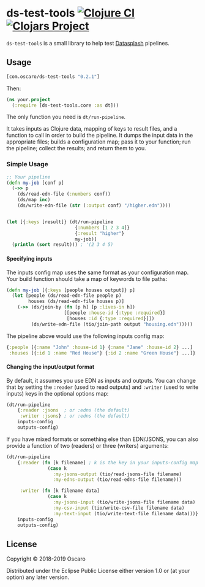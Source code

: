 # ds-test-tools [![Clojure CI](https://github.com/oscaro/ds-test-tools/actions/workflows/clojure.yml/badge.svg)](https://github.com/oscaro/ds-test-tools/actions/workflows/clojure.yml) [![Clojars Project](https://img.shields.io/clojars/v/com.oscaro/ds-test-tools.svg)](https://clojars.org/com.oscaro/ds-test-tools)


`ds-test-tools` is a small library to help test [Datasplash][] pipelines.

[Datasplash]: https://github.com/ngrunwald/datasplash

## Usage

```clojure
[com.oscaro/ds-test-tools "0.2.1"]
```

Then:

```clojure
(ns your.project
  (:require [ds-test-tools.core :as dt]))
```

The only function you need is `dt/run-pipeline`.

It takes inputs as Clojure data, mapping of keys to result files, and a
function to call in order to build the pipeline. It dumps the input data in the
appropriate files; builds a configuration map; pass it to your function; run
the pipeline; collect the results; and return them to you.

### Simple Usage

```clojure
;; Your pipeline
(defn my-job [conf p]
  (->> p
    (ds/read-edn-file (:numbers conf))
    (ds/map inc)
    (ds/write-edn-file (str (:output conf) "/higher.edn"))))


(let [{:keys [result]} (dt/run-pipeline
                         {:numbers [1 2 3 4]}
                         {:result "higher"}
                         my-job)]
  (println (sort result))) ; '(2 3 4 5)
```

#### Specifying inputs

The inputs config map uses the same format as your configuration map. Your
build function should take a map of keywords to file paths:

```clojure
(defn my-job [{:keys [people houses output]} p]
  (let [people (ds/read-edn-file people p)
        houses (ds/read-edn-file houses p)]
    (->> (ds/join-by (fn [p h] [p :lives-in h])
                     [[people :house-id {:type :required}]
                      [houses :id {:type :required}]])
         (ds/write-edn-file (tio/join-path output "housing.edn")))))
```

The pipeline above would use the following inputs config map:

```clojure
{:people [{:name "John" :house-id 1} {:name "Jane" :house-id 2} ...]
 :houses [{:id 1 :name "Red House"} {:id 2 :name "Green House"} ...]}
```

#### Changing the input/output format

By default, it assumes you use EDN as inputs and outputs. You can change that
by setting the `:reader` (used to read outputs) and `:writer` (used to write
inputs) keys in the optional options map:

```clojure
(dt/run-pipeline
    {:reader :jsons  ; or :edns (the default)
     :writer :jsons} ; or :edns (the default)
    inputs-config
    outputs-config)
```

If you have mixed formats or something else than EDN/JSONS, you can also
provide a function of two (readers) or three (writers) arguments:

```clojure
(dt/run-pipeline
    {:reader (fn [k filename] ; k is the key in your inputs-config map
               (case k
                 :my-jsons-output (tio/read-jsons-file filename)
                 :my-edns-output (tio/read-edns-file filename)))

     :writer (fn [k filename data]
               (case k
                 :my-jsons-input (tio/write-jsons-file filename data)
                 :my-csv-input (tio/write-csv-file filename data)
                 :my-text-input (tio/write-text-file filename data)))}
    inputs-config
    outputs-config)
```

## License

Copyright © 2018-2019 Oscaro

Distributed under the Eclipse Public License either version 1.0 or (at your
option) any later version.
